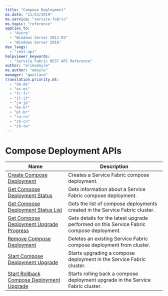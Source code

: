 ```yaml
---
title: "Compose Deployment"
ms.date: "11/23/2019"
ms.service: "service-fabric"
ms.topic: "reference"
applies_to: 
  - "Azure"
  - "Windows Server 2012 R2"
  - "Windows Server 2016"
dev_langs: 
  - "rest-api"
helpviewer_keywords: 
  - "Service Fabric REST API Reference"
author: "erikadoyle"
ms.author: "edoyle"
manager: "gwallace"
translation.priority.mt: 
  - "de-de"
  - "es-es"
  - "fr-fr"
  - "it-it"
  - "ja-jp"
  - "ko-kr"
  - "pt-br"
  - "ru-ru"
  - "zh-cn"
  - "zh-tw"
---
```

# Compose Deployment APIs

| Name | Description |
| --- | --- |
| [Create Compose Deployment](sfclient-v70-api-createcomposedeployment.md) | Creates a Service Fabric compose deployment.<br/> |
| [Get Compose Deployment Status](sfclient-v70-api-getcomposedeploymentstatus.md) | Gets information about a Service Fabric compose deployment.<br/> |
| [Get Compose Deployment Status List](sfclient-v70-api-getcomposedeploymentstatuslist.md) | Gets the list of compose deployments created in the Service Fabric cluster.<br/> |
| [Get Compose Deployment Upgrade Progress](sfclient-v70-api-getcomposedeploymentupgradeprogress.md) | Gets details for the latest upgrade performed on this Service Fabric compose deployment.<br/> |
| [Remove Compose Deployment](sfclient-v70-api-removecomposedeployment.md) | Deletes an existing Service Fabric compose deployment from cluster.<br/> |
| [Start Compose Deployment Upgrade](sfclient-v70-api-startcomposedeploymentupgrade.md) | Starts upgrading a compose deployment in the Service Fabric cluster.<br/> |
| [Start Rollback Compose Deployment Upgrade](sfclient-v70-api-startrollbackcomposedeploymentupgrade.md) | Starts rolling back a compose deployment upgrade in the Service Fabric cluster.<br/> |

